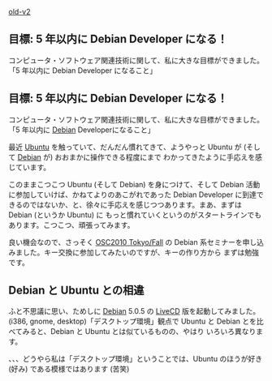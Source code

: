 [old-v2](ig100824-orig.html)

## 目標: 5 年以内に Debian Developer になる！

コンピュータ・ソフトウェア関連技術に関して、私に大きな目標ができました。「5 年以内に Debian Developer になること」


## 目標: 5 年以内に Debian Developer になる！

コンピュータ・ソフトウェア関連技術に関して、私に大きな目標ができました。「5 年以内に [Debian](https://www.igapyon.jp/igapyon/diary/keyword/debian.html) Developerになること」

最近 [Ubuntu](https://www.igapyon.jp/igapyon/diary/keyword/ubuntu.html) を触っていて、だんだん慣れてきて、ようやっと Ubuntu が (そして [Debian](https://www.igapyon.jp/igapyon/diary/keyword/debian.html) が) おおまかに操作できる程度にまで わかってきたように手応えを感じています。

このままこつこつ Ubuntu (そして Debian) を身につけて、そして Debian 活動に参加していけば、かねてよりのあこがれであった
Debian Developer に到達できるのではないか、と、徐々に手応えを感じつつあります。まあ、まずは Debian (というか Ubuntu) に もっと慣れていくというのがスタートラインでもあります。こつこつ、頑張ってみます。

良い機会なので、さっそく [OSC2010 Tokyo/Fall](http://www.ospn.jp/osc2010-fall/) の Debian 系セミナーを申し込みました。キー交換に参加してみたいのですが、キーの作り方から まずは勉強です。

## Debian と Ubuntu との相違

ふと不思議に思い、ためしに [Debian](https://www.igapyon.jp/igapyon/diary/keyword/debian.html) 5.0.5 の [LiveCD](https://www.igapyon.jp/igapyon/diary/keyword/livecd.html) 版を起動してみました。(i386,
gnome, desktop)「デスクトップ環境」観点で Ubuntu と Debian とを比べてみると、Debian と Ubuntu とは似ているものの、やはり いろいろ異なります。

、、、どうやら私は「デスクトップ環境」ということでは、Ubuntu のほうが好き (好み) である模様ではあります (苦笑)